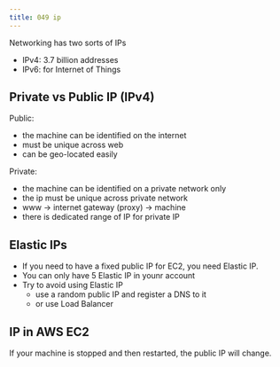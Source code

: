 ```yaml
---
title: 049 ip
---
```


Networking has two sorts of IPs
- IPv4: 3.7 billion addresses
- IPv6: for Internet of Things



## Private vs Public IP (IPv4)
Public:
- the machine can be identified on the internet
- must be unique across web
- can be geo-located easily

Private:
- the machine can be identified on a private network only
- the ip must be unique across private network
- www -> internet gateway (proxy) -> machine
- there is dedicated range of IP for private IP


## Elastic IPs
- If you need to have a fixed public IP for EC2, you need Elastic IP.
- You can only have 5 Elastic IP in younr account
- Try to avoid using Elastic IP
  - use a random public IP and register a DNS to it
  - or use Load Balancer


## IP in AWS EC2
If your machine is stopped and then restarted, the public IP will change.
